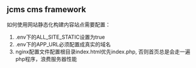## jcms cms framework

如何使用网站静态化构建内容站点需要配置：
1. .env下的ALL_SITE_STATIC设置为true
2. .env下的APP_URL必须配置成真实的域名
3. nginx配置文件配置根目录index.html优先index.php, 否则首页总是会走一遍php程序，浪费服务器性能